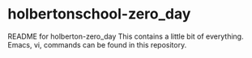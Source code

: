 # holbertonschool-zero_day

README for holberton-zero_day
This contains a little bit of everything.
Emacs, vi, commands can be found in this repository.


